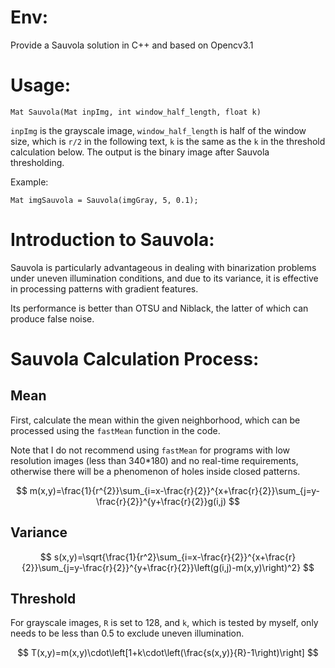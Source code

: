 # Env:
Provide a Sauvola solution in C++ and based on Opencv3.1
# Usage:

```
Mat Sauvola(Mat inpImg, int window_half_length, float k)

```

`inpImg` is the grayscale image, `window_half_length` is half of the window size, which is `r/2` in the following text, `k` is the same as the `k` in the threshold calculation below. The output is the binary image after Sauvola thresholding.

Example:

```
Mat imgSauvola = Sauvola(imgGray, 5, 0.1);

```

# Introduction to Sauvola:

Sauvola is particularly advantageous in dealing with binarization problems under uneven illumination conditions, and due to its variance, it is effective in processing patterns with gradient features.

Its performance is better than OTSU and Niblack, the latter of which can produce false noise.

# Sauvola Calculation Process:

## Mean

First, calculate the mean within the given neighborhood, which can be processed using the `fastMean` function in the code.

Note that I do not recommend using `fastMean` for programs with low resolution images (less than 340*180) and no real-time requirements, otherwise there will be a phenomenon of holes inside closed patterns.

$$
m(x,y)=\frac{1}{r^{2}}\sum_{i=x-\frac{r}{2}}^{x+\frac{r}{2}}\sum_{j=y-\frac{r}{2}}^{y+\frac{r}{2}}g(i,j)
$$

## Variance

$$
s(x,y)=\sqrt{\frac{1}{r^2}\sum_{i=x-\frac{r}{2}}^{x+\frac{r}{2}}\sum_{j=y-\frac{r}{2}}^{y+\frac{r}{2}}\left(g(i,j)-m(x,y)\right)^2}
$$

## Threshold

For grayscale images, `R` is set to 128, and `k`, which is tested by myself, only needs to be less than 0.5 to exclude uneven illumination.

$$
T(x,y)=m(x,y)\cdot\left[1+k\cdot\left(\frac{s(x,y)}{R}-1\right)\right]
$$
